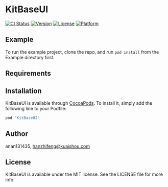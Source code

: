 # KitBaseUI

[![CI Status](https://img.shields.io/travis/anan131435/KitBaseUI.svg?style=flat)](https://travis-ci.org/anan131435/KitBaseUI)
[![Version](https://img.shields.io/cocoapods/v/KitBaseUI.svg?style=flat)](https://cocoapods.org/pods/KitBaseUI)
[![License](https://img.shields.io/cocoapods/l/KitBaseUI.svg?style=flat)](https://cocoapods.org/pods/KitBaseUI)
[![Platform](https://img.shields.io/cocoapods/p/KitBaseUI.svg?style=flat)](https://cocoapods.org/pods/KitBaseUI)

## Example

To run the example project, clone the repo, and run `pod install` from the Example directory first.

## Requirements

## Installation

KitBaseUI is available through [CocoaPods](https://cocoapods.org). To install
it, simply add the following line to your Podfile:

```ruby
pod 'KitBaseUI'
```

## Author

anan131435, hanzhifeng@kuaishou.com

## License

KitBaseUI is available under the MIT license. See the LICENSE file for more info.
